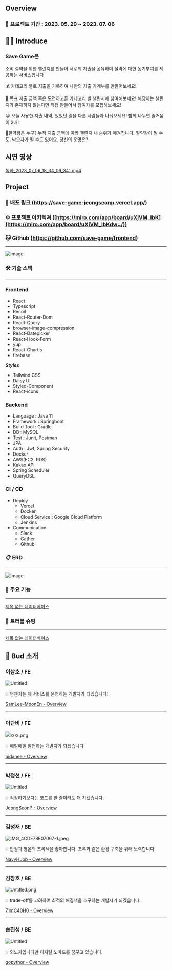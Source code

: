 ## **Overview**

### 💫 **프로젝트 기간** : 2023. 05. 29 ~ 2023. 07. 06

## 👊🏻 **Introduce**

### Save Game은

소비 절약을 위한 챌린지를 만들어 서로의 지출을 공유하며 절약에 대한 동기부여를 제공하는 서비스입니다

💰 카테고리 별로 지출을 기록하여 나만의 지출 가계부를 만들어보세요!

📢 목표 지출 금액 혹은 도전하고픈 카테고리 별 챌린지에 참여해보세요! 해당하는 챌린지가 존재하지 않는다면 직접 만들어서 참여자를 모집해보세요!

😀 오늘 사용한 지출 내역, 있었던 일을 다른 사람들과 나눠보세요! 함께 나누면 즐거움이 2배!

🥇절약왕은 누구? 누적 지출 금액에 따라 챌린지 내 순위가 매겨집니다. 절약왕이 될 수도, 낙오자가 될 수도 있어요. 당신의 운명은?

## 시연 영상

[녹화_2023_07_06_18_34_09_341.mp4](https://s3-us-west-2.amazonaws.com/secure.notion-static.com/14a6d9b3-1773-4f40-91c8-5524cc7ee515/%EB%85%B9%ED%99%94_2023_07_06_18_34_09_341.mp4)

## Project

### 🌟 배포 링크 (https://save-game-jeongseonp.vercel.app/)

### ⚙ 프로젝트 아키텍쳐 ([https://miro.com/app/board/uXjVM_lbK](https://miro.com/app/board/uXjVM_lbKdw=/))

### 🐱 Github (https://github.com/save-game/frontend)

---
![image](https://github.com/SamLee-MoonEn/frontend/assets/112921779/1531b771-b361-4053-826a-d6eee13a02ce)

### 🛠 기술 스택

---

### Frontend

- React
- Typescript
- Recoil
- React-Router-Dom
- React-Query
- browser-image-compression
- React-Datepicker
- React-Hook-Form
- yup
- React-Chartjs
- firebase

***Styles***

- Tailwind CSS
- Daisy UI
- Styled-Component
- React-icons

### Backend

- Language : Java 11
- Framework : Springboot
- Build Tool : Gradle
- DB : MySQL
- Test : Junit, Postman
- JPA
- Auth : Jwt, Spring Security
- Docker
- AWS(EC2, RDS)
- Kakao API
- Spring Scheduler
- QueryDSL

### CI / CD

- Deploy
    - Vercel
    - Docker
    - Cloud Service  : Google Cloud Platform
    - Jenkins
- Communication
    - Slack
    - Gather
    - Github
    

### 📋 ERD

---
![image](https://github.com/SamLee-MoonEn/frontend/assets/112921779/1dcb6c4d-6b9b-47d8-b9ec-9aaa6db0916b)

### 🔗 주요 기능

---

[제목 없는 데이터베이스](https://www.notion.so/132cb04ec26c47798b29802509e99ecf?pvs=21)

### 🎯 트러블 슈팅

---

[제목 없는 데이터베이스](https://www.notion.so/70489b0b685c484996bf09c537ab7c52?pvs=21)

## **🌷 Bud 소개**

### 이상호 / FE

![Untitled](https://s3-us-west-2.amazonaws.com/secure.notion-static.com/70ac2460-bb0f-472f-96b8-238b881e0140/Untitled.png)

<aside>
💡 언젠가는 제 서비스를 운영하는 개발자가 되겠습니다!

</aside>

[SamLee-MoonEn - Overview](https://github.com/SamLee-MoonEn)

---

### **이단비 / FE**

![ㅇㅇ.png](https://s3-us-west-2.amazonaws.com/secure.notion-static.com/7b5088a0-2202-4017-a7d8-087505667f86/%E3%85%87%E3%85%87.png)

<aside>
💡 매일매일 발전하는 개발자가 되겠습니다

</aside>

[bidanee - Overview](https://github.com/bidanee)

---

### 박정선 **/ FE**

![Untitled](https://s3-us-west-2.amazonaws.com/secure.notion-static.com/a18fd373-f86a-4cf4-893c-ed333434b2d0/Untitled.png)

<aside>
💡 걱정하기보다는 코드를 한 줄이라도 더 치겠습니다.

</aside>

[JeongSeonP - Overview](https://github.com/JeongSeonP)

---

### 김성재 **/ BE**

![IMG_4CDE78E07067-1.jpeg](https://s3-us-west-2.amazonaws.com/secure.notion-static.com/e1b4cf0c-82d4-4372-851e-75e949f53505/IMG_4CDE78E07067-1.jpeg)

<aside>
💡 안정과 평온의 초록색을 좋아합니다.
초록과 같은 환경 구축을 위해 노력합니다.

</aside>

[NavyHubb - Overview](https://github.com/NavyHubb)

---

### 김창호 **/ BE**

![Untitled.png](https://s3-us-west-2.amazonaws.com/secure.notion-static.com/d0b46adf-ae31-48e5-bd33-af08208b5969/Untitled.png)

<aside>
💡 trade-off를 고려하여 최적의 해결책을 추구하는 개발자가 되겠습니다.

</aside>

[71mC40H0 - Overview](https://github.com/71mC40H0)

---

### 손진성 / BE

![Untitled](https://s3-us-west-2.amazonaws.com/secure.notion-static.com/33bdfbab-a88b-432f-8a54-3b429ab52456/Untitled.png)

<aside>
💡 외노자입니다만 디지털 노마드를 꿈꾸고 있습니다.

</aside>

[gopythor - Overview](https://github.com/gopythor)
